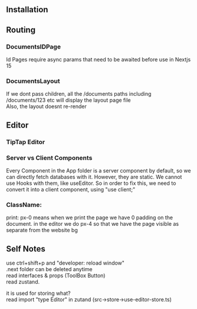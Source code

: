 ## Installation

## Routing
### DocumentsIDPage
Id Pages require async params that need to be awaited before use in Nextjs 15

### DocumentsLayout
If we dont pass children, all the /documents paths including /documents/123 etc will display the layout page file
<br>
Also, the layout doesnt re-render

## Editor
### TipTap Editor

### Server vs Client Components
Every Component in the App folder is a server component by default, so we can directly fetch databases with it. However, they are static. We cannot use Hooks with them, like useEditor.
So in order to fix this, we need to convert it into a client component, using "use client;"

### ClassName:
print: px-0 means when we print the page we have 0 padding on the document.
in the editor we do px-4 so that we have the page visible as separate from the website bg

## Self Notes
use ctrl+shift+p and "developer: reload window"
<br>
.next folder can be deleted anytime
<br>
read interfaces & props (ToolBox Button)
<br>
read zustand.

it is used for storing what?
<br>
read import "type Editor" in zutand (src->store->use-editor-store.ts)
